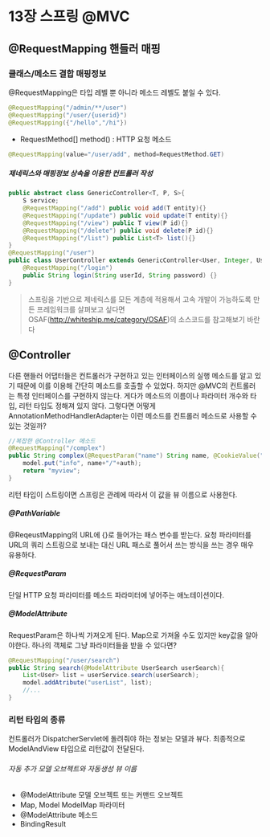 # 13장 스프링 @MVC

## @RequestMapping 핸들러 매핑

### 클래스/메소드 결합 매핑정보

@RequestMapping은 타입 레벨 뿐 아니라 메소드 레벨도 붙일 수 있다.

```java
@RequestMapping("/admin/**/user")
@RequestMapping("/user/{userid}")
@RequestMapping({"/hello","/hi"})
```

- RequestMethod[] method() : HTTP 요청 메소드

```java
@RequestMapping(value="/user/add", method=RequestMethod.GET)
```



##### 제네릭스와 매핑정보 상속을 이용한 컨트롤러 작성

```java
public abstract class GenericController<T, P, S>{
 	S service;
    @RequestMapping("/add") public void add(T entity){}
    @RequestMapping("/update") public void update(T entity){}
    @RequestMapping("/view") public T view(P id){}
    @RequestMapping("/delete") public void delete(P id){}
    @RequestMapping("/list") public List<T> list(){}
}
@RequestMapping("/user")
public class UserController extends GenericController<User, Integer, UserService> {
    @RequestMapping("/login")
    public String login(String userId, String password) {}
}
```

> 스프링을 기반으로 제네릭스를 모든 계층에 적용해서 고속 개발이 가능하도록 만든 프레임워크를 살펴보고 싶다면 OSAF(http://whiteship.me/category/OSAF)의 소스코드를 참고해보기 바란다

## @Controller

다른 핸들러 어댑터들은 컨트롤러가 구현하고 있는 인터페이스의 실행 메소드를 알고 있기 때문에 이를 이용해 간단히 메소드를 호출할 수 있었다. 하지만 @MVC의 컨트롤러는 특정 인터페이스를 구현하지 않는다. 게다가 메소드의 이름이나 파라미터 개수와 타입, 리턴 타입도 정해져 있지 않다. 그렇다면 어떻게 AnnotationMethodHandlerAdapter는 이런 메소드를 컨트롤러 메소드로 사용할 수 있는 것일까?

```java
//복잡한 @Controller 메소드
@RequestMapping("/complex")
public String complex(@RequestParam("name") String name, @CookieValue("auth")String auth, ModelMap model){
    model.put("info", name+"/"+auth);
    return "myview";
}
```

리턴 타입이 스트링이면 스프링은 관례에 따라서 이 값을 뷰 이름으로 사용한다.

##### @PathVariable

@ReqeustMapping의 URL에 {}로 들어가는 패스 변수를 받는다. 요청 파라미터를 URL의 쿼리 스트링으로 보내는 대신 URL 패스로 풀어서 쓰는 방식을 쓰는 경우 매우 유용하다.

##### @RequestParam

단일 HTTP 요청 파라미터를 메소드 파라미터에 넣어주는 애노테이션이다.

##### @ModelAttribute

RequestParam은 하나씩 가져오게 된다. Map으로 가져올 수도 있지만 key값을 알아야한다. 하나의 객체로 그냥 파라미터들을 받을 수 있다면?

```java
@RequestMapping("/user/search")
public String search(@ModelAttribute UserSearch userSearch){
    List<User> list = userService.search(userSearch);
    model.addAtribute("userList", list);
    //...
}
```

### 리턴 타입의 종류

컨트롤러가 DispatcherServlet에 돌려줘야 하는 정보는 모델과 뷰다. 최종적으로 ModelAndView 타입으로 리턴값이 전달된다.

###### 자동 추가 모델 오브젝트와 자동생성 뷰 이름

- @ModelAttribute 모델 오브젝트 또는 커맨드 오브젝트
- Map, Model ModelMap 파라미터
- @ModelAttribute 메소드
- BindingResult